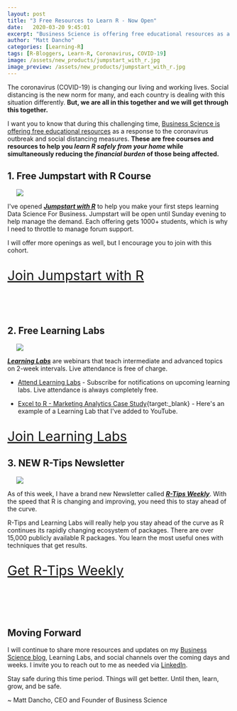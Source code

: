 ```yaml
---
layout: post
title: "3 Free Resources to Learn R - Now Open"
date:   2020-03-20 9:45:01
excerpt: "Business Science is offering free educational resources as a response to the coronavirus outbreak and social distancing measures."
author: "Matt Dancho"
categories: [Learning-R]
tags: [R-Bloggers, Learn-R, Coronavirus, COVID-19]
image: /assets/new_products/jumpstart_with_r.jpg
image_preview: /assets/new_products/jumpstart_with_r.jpg
---
```



The coronavirus (COVID-19) is changing our living and working lives. Social distancing is the new norm for many, and each country is dealing with this situation differently. __But, we are all in this together and we will get through this together.__ 

I want you to know that during this challenging time, [Business Science is offering free educational resources](#) as a response to the coronavirus outbreak and social distancing measures. __These are free courses and resources to help you _learn R safely from your home_ while simultaneously reducing the _financial burden_ of those being affected.__

## 1. Free Jumpstart with R Course

<div class="pull-right hidden-xs" style="width:40%; margin-left:20px;">
  <a href="https://university.business-science.io/p/jumpstart-with-r" target="_blank">
  <img class="img-responsive" src="/assets/new_products/jumpstart_with_r.jpg"> 
  </a>
</div>

I've opened [___Jumpstart with R___](https://university.business-science.io/p/jumpstart-with-r) to help you make your first steps learning Data Science For Business. Jumpstart will be open until Sunday evening to help manage the demand. Each offering gets 1000+ students, which is why I need to throttle to manage forum support. 

I will offer more openings as well, but I encourage you to join with this cohort. 

<p class="text-center" style="font-size: 30px;">
<a href="https://university.business-science.io/p/jumpstart-with-r">Join Jumpstart with R</a> 
</p>

<br><br>

## 2. Free Learning Labs

<div class="pull-right hidden-xs" style="width:40%; margin-left:20px;">
  <a href="https://mailchi.mp/business-science/webinars" target="_blank">
  <img class="img-responsive" src="/assets/new_products/learning_labs.jpg"> 
  </a>
</div>

[___Learning Labs___](https://mailchi.mp/business-science/webinars) are webinars that teach intermediate and advanced topics on 2-week intervals. Live attendance is free of charge. 


- [Attend Learning Labs](https://mailchi.mp/business-science/webinars) - Subscribe for notifications on upcoming learning labs. Live attendance is always completely free. 

- [Excel to R - Marketing Analytics Case Study](https://youtu.be/VSjU_4XoMAM){target:_blank} - Here's an example of a Learning Lab that I've added to YouTube. 

<p class="text-center" style="font-size: 30px;">
<a href="https://mailchi.mp/business-science/webinars">Join Learning Labs</a> 
</p>

## 3. NEW R-Tips Newsletter

<div class="pull-right hidden-xs" style="width:40%; margin-left:20px;">
  <a href="https://mailchi.mp/business-science/r-tips-newsletter" target="_blank">
  <img class="img-responsive" src="/assets/new_products/r_tips_weekly.jpg"> 
  </a>
</div>

As of this week, I have a brand new Newsletter called [___R-Tips Weekly___](https://mailchi.mp/business-science/r-tips-newsletter). With the speed that R is changing and improving, you need this to stay ahead of the curve.

R-Tips and Learning Labs will really help you stay ahead of the curve as R continues its rapidly changing ecosystem of packages. There are over 15,000 publicly available R packages. You learn the most useful ones with techniques that get results.

<p class="text-center" style="font-size: 30px;">
<a href="https://mailchi.mp/business-science/r-tips-newsletter">Get R-Tips Weekly</a> 
</p>

<br><br><br>

## Moving Forward

I will continue to share more resources and updates on my [Business Science blog](https://www.business-science.io/blog/index.html), Learning Labs, and social channels over the coming days and weeks. I invite you to reach out to me as needed via [LinkedIn](https://www.linkedin.com/in/mattdancho/).

Stay safe during this time period. Things will get better. Until then, learn, grow, and be safe.

~ Matt Dancho, CEO and Founder of Business Science

